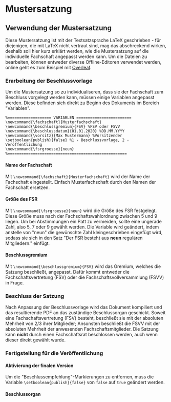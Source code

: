 # Mustersatzung
## Verwendung der Mustersatzung
Diese Mustersatzung ist mit der Textsatzsprache LaTeX geschrieben - für diejenigen, die mit LaTeX nicht vertraut sind, mag das abschreckend wirken, deshalb soll hier kurz erklärt werden, wie die Mustersatzung auf die individuelle Fachschaft angepasst werden kann.
Um die Dateien zu bearbeiten, können entweder diverse Offline-Editoren verwendet werden, online geht es zum Beispiel mit [Overleaf](www.overleaf.com).

### Erarbeitung der Beschlussvorlage
Um die Mustersatzung so zu individualiseren, dass sie der Fachschaft zum Beschluss vorgelegt werden kann, müssen einige Variablen angepasst werden. Diese befinden sich direkt zu Beginn des Dokuments im Bereich "Variablen".
``` 
%=================== VARIABLEN ========================
\newcommand{\fachschaft}{Musterfachschaft}
\newcommand{\beschlussgremium}{FSV} %FSV oder FSVV
\newcommand{\beschlussdatum}{01.01.2020} %DD.MM.YYYY
\newcommand{\vorsitz}{Max Mustermann} %Vorsitzender
\setboolean{publish}{false} %1 - Beschlussvorlage, 2 - Veröffentlichung
\newcommand{\fsrgroesse}{neun}
%====================================================
```
#### Name der Fachschaft
Mit `\newcommand{\fachschaft}{Musterfachschaft}` wird der Name der Fachschaft eingestellt. Einfach Musterfachschaft durch den Namen der Fachschaft ersetzen.

#### Größe des FSR
Mit `\newcommand{\fsrgroesse}{neun}` wird die Größe des FSR festgelegt. Diese Größe muss nach der Fachschaftswahlordnung zwischen 5 und 9 liegen. Um bei Abstimmungen ein Patt zu vermeiden, sollte eine ungerade Zahl, also 5, 7 oder 9 gewählt werden. Die Variable wird geändert, indem anstelle von "neun" die gewünschte Zahl kleingeschrieben eingefügt wird, sodass sie sich in den Satz "Der FSR besteht aus **neun** regulären Mitgliedern." einfügt.

#### Beschlussgremium
Mit `\newcommand{\beschlussgremium}{FSV}` wird das Gremium, welches die Satzung beschließt, angepasst. Dafür kommt entweder die Fachschaftsvertretung (FSV) oder die Fachschaftsvollversammlung (FSVV) in Frage. 

### Beschluss der Satzung
Nach Anpassung der Beschlussvorlage wird das Dokument kompiliert und das resultierende PDF an das zuständige Beschlussorgan geschickt. Soweit eine Fachschaftsvertretung (FSV) besteht, beschließt sie mit der absoluten Mehrheit von 2/3 ihrer Mitglieder; Ansonsten beschließt die FSVV mit der absoluten Mehrheit der anwesenden Fachschaftsmitglieder. Die Satzung kann **nicht** durch einen Fachschaftsrat beschlossen werden, auch wenn dieser direkt gewählt wurde.

### Fertigstellung für die Veröffentlichung
#### Aktivierung der finalen Version
Um die "Beschlussempfehlung"-Markierungen zu entfernen, muss die Variable `\setboolean{publish}{false}` von `false` auf `true` geändert werden.

#### Beschlussorgan
